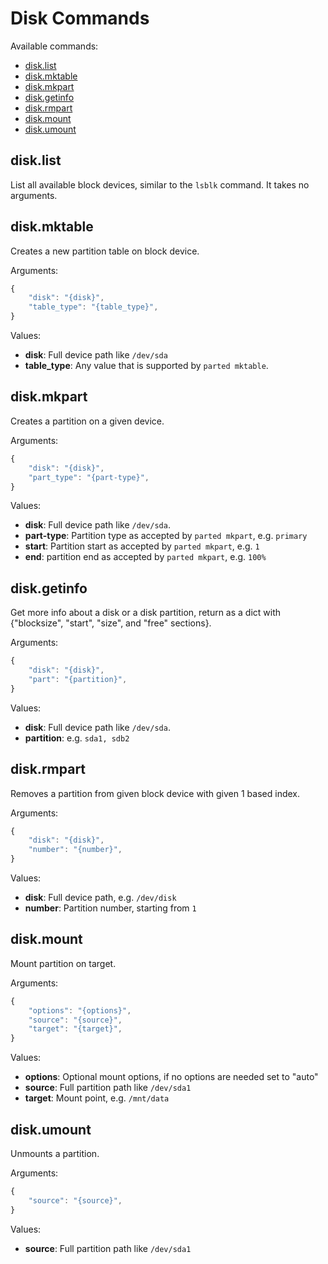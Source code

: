# Disk Commands

Available commands:

- [disk.list](#list)
- [disk.mktable](#mktable)
- [disk.mkpart](#mkpart)
- [disk.getinfo](#getinfo)
- [disk.rmpart](#rmpart)
- [disk.mount](#mount)
- [disk.umount](#umount)


<a id="list"></a>
## disk.list

List all available block devices, similar to the `lsblk` command. It takes no arguments.


<a id="mktable"></a>
## disk.mktable

Creates a new partition table on block device.

Arguments:
```javascript
{
    "disk": "{disk}",
    "table_type": "{table_type}",
}
```

Values:
- **disk**: Full device path like `/dev/sda`
- **table_type**: Any value that is supported by `parted mktable`.


<a id="mkpart"></a>
## disk.mkpart

Creates a partition on a given device.

Arguments:
```javascript
{
    "disk": "{disk}",
    "part_type": "{part-type}",
}
```

Values:
- **disk**: Full device path like `/dev/sda`.
- **part-type**: Partition type as accepted by `parted mkpart`, e.g. `primary`
- **start**: Partition start as accepted by `parted mkpart`, e.g. `1`
- **end**: partition end as accepted by `parted mkpart`, e.g. `100%`


<a id="getinfo"></a>
## disk.getinfo

Get more info about a disk or a disk partition, return as a dict with {"blocksize", "start", "size", and "free" sections}.

Arguments:
```javascript
{
    "disk": "{disk}",
    "part": "{partition}",
}
```

Values:
- **disk**: Full device path like `/dev/sda`.
- **partition**: e.g. `sda1, sdb2`


<a id="rmpart"></a>
## disk.rmpart

Removes a partition from given block device with given 1 based index.

Arguments:
```javascript
{
    "disk": "{disk}",
    "number": "{number}",
}
```

Values:
- **disk**: Full device path, e.g. `/dev/disk`
- **number**: Partition number, starting from `1`


<a id="mount"></a>
## disk.mount

Mount partition on target.

Arguments:
```javascript
{
    "options": "{options}",
    "source": "{source}",
    "target": "{target}",
}
```

Values:
- **options**: Optional mount options, if no options are needed set to "auto"
- **source**: Full partition path like `/dev/sda1`
- **target**: Mount point, e.g. `/mnt/data`


<a id="umount"></a>
## disk.umount

Unmounts a partition.

Arguments:
```javascript
{
    "source": "{source}",
}
```

Values:
- **source**: Full partition path like `/dev/sda1`
